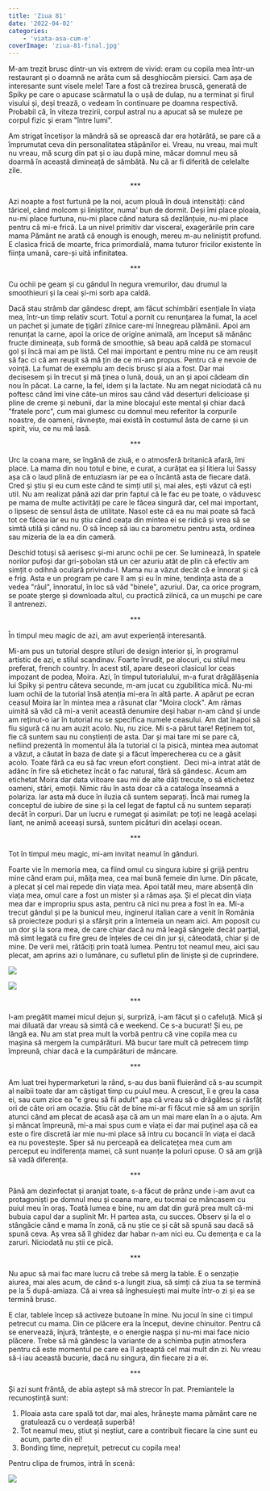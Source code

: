 ```yaml
---
title: 'Ziua 81'
date: '2022-04-02'
categories:
    - 'viata-asa-cum-e'
coverImage: 'ziua-81-final.jpg'
---
```


M-am trezit brusc dintr-un vis extrem de vivid: eram cu copila mea într-un restaurant și o doamnă ne arăta cum să desghiocăm piersici. Cam așa de interesante sunt visele mele! Tare a fost că trezirea bruscă, generată de Spiky pe care o apucase scârmatul la o ușă de dulap, nu a terminat și firul visului și, deși trează, o vedeam în continuare pe doamna respectivă. Probabil că, în viteza trezirii, corpul astral nu a apucat să se muleze pe corpul fizic și eram "între lumi".

Am strigat încetișor la mândră să se oprească dar era hotărâtă, se pare că a împrumutat ceva din personalitatea stăpânilor ei. Vreau, nu vreau, mai mult nu vreau, mă scurg din pat și o iau după mine, măcar domnul meu să doarmă în această dimineață de sâmbătă. Nu că ar fi diferită de celelalte zile.

<p style="text-align: center;">***</p>

Azi noapte a fost furtună pe la noi, acum plouă în două intensități: când tăricel, când molcom și liniștitor, numa' bun de dormit. Deși îmi place ploaia, nu-mi place furtuna, nu-mi place când natura să dezlănțuie, nu-mi place pentru că mi-e frică. La un nivel primitiv dar visceral, exagerările prin care mama Pământ ne arată că enough is enough, mereu m-au neliniștit profund. E clasica frică de moarte, frica primordială, mama tuturor fricilor existente în ființa umană, care-și uită infinitatea.

<p style="text-align: center;">***</p>

Cu ochii pe geam și cu gândul în negura vremurilor, dau drumul la smoothieuri și la ceai și-mi sorb apa caldă.

Dacă stau strâmb dar gândesc drept, am făcut schimbări esențiale în viața mea, într-un timp relativ scurt. Totul a pornit cu renunțarea la fumat, la acel un pachet și jumate de țigări zilnice care-mi înnegreau plămânii. Apoi am renunțat la carne, apoi la orice de origine animală, am început să mănânc fructe dimineața, sub formă de smoothie, să beau apă caldă pe stomacul gol și încă mai am pe listă. Cel mai important e pentru mine nu ce am reușit să fac ci că am reușit să mă țin de ce mi-am propus. Pentru că e nevoie de voință. La fumat de exemplu am decis brusc și aia a fost. Dar mai decisesem și în trecut și mă ținea o lună, două, un an și apoi cădeam din nou în păcat. La carne, la fel, idem și la lactate. Nu am negat niciodată că nu poftesc când îmi vine câte-un miros sau când văd deserturi delicioase și pline de creme și nebunii, dar la mine blocajul este mental și chiar dacă "fratele porc", cum mai glumesc cu domnul meu referitor la corpurile noastre, de oameni, râvnește, mai există în costumul ăsta de carne și un spirit, viu, ce nu mă lasă.

<p style="text-align: center;">***</p>

Urc la coana mare, se îngână de ziuă, e o atmosferă britanică afară, îmi place. La mama din nou totul e bine, e curat, a curățat ea și litiera lui Sassy așa că o laud plină de entuziasm iar pe ea o încântă asta de fiecare dată. Cred și știu și eu cum este când te simți util și, mai ales, ești văzut că ești util. Nu am realizat până azi dar prin faptul că le fac eu pe toate, o văduvesc pe mama de multe activități pe care le făcea singură dar, cel mai important, o lipsesc de sensul ăsta de utilitate. Nasol este că ea nu mai poate să facă tot ce făcea iar eu nu știu când ceața din mintea ei se ridică și vrea să se simtă utilă și când nu. O să încep să iau ca barometru pentru asta, ordinea sau mizeria de la ea din cameră.

Deschid totuși să aerisesc și-mi arunc ochii pe cer. Se luminează, în spatele norilor pufoși dar gri-șobolan stă un cer azuriu atât de plin că efectiv am simțit o odihnă oculară privindu-l. Mama nu a văzut decât că e înnorat și că e frig. Asta e un program pe care îl am și eu în mine, tendința asta de a vedea "răul", înnoratul, în loc să văd "binele", azuriul. Dar, ca orice program, se poate șterge și downloada altul, cu practică zilnică, ca un mușchi pe care îl antrenezi.

<p style="text-align: center;">***</p>

În timpul meu magic de azi, am avut experiență interesantă.

Mi-am pus un tutorial despre stiluri de design interior și, în programul artistic de azi, e stilul scandinav. Foarte înrudit, pe alocuri, cu stilul meu preferat, french country. În acest stil, apare deseori clasicul lor ceas impozant de podea, Moira. Azi, în timpul tutorialului, m-a furat drăgălășenia lui Spiky și pentru câteva secunde, m-am jucat cu zgubilitica mică. Nu-mi luam ochii de la tutorial însă atenția mi-era în altă parte. A apărut pe ecran ceasul Moira iar în mintea mea a răsunat clar "Moira clock". Am rămas uimită să văd că mi-a venit această denumire deși habar n-am când și unde am reținut-o iar în tutorial nu se specifica numele ceasului. Am dat înapoi să fiu sigură că nu am auzit acolo. Nu, nu zice. Mi s-a părut tare! Reținem tot, fie că suntem sau nu conștienți de asta. Dar și mai tare mi se pare că, nefiind prezentă în momentul ăla la tutorial ci la pisică, mintea mea automat a văzut, a căutat în baza de date și a făcut împerecherea cu ce a găsit acolo. Toate fără ca eu să fac vreun efort conștient.  Deci mi-a intrat atât de adânc în fire să etichetez încât o fac natural, fără să gândesc. Acum am etichetat Moira dar data viitoare sau mii de alte dăți trecute, o să etichetez oameni, stări, emoții. Nimic rău în asta doar că a cataloga înseamnă a polariza. Iar asta mă duce în iluzia că suntem separați. Încă mai rumeg la conceptul de iubire de sine și la cel legat de faptul că nu suntem separați decât în corpuri. Dar un lucru e rumegat și asimilat: pe toți ne leagă același liant, ne animă aceeași sursă, suntem picături din același ocean.

<p style="text-align: center;">***</p>

Tot în timpul meu magic, mi-am invitat neamul în gânduri.

Foarte vie în memoria mea, ca fiind omul cu singura iubire și grijă pentru mine când eram pui, măița mea, cea mai bună femeie din lume. Din păcate, a plecat și cel mai repede din viața mea. Apoi tatăl meu, mare absență din viața mea, omul care a fost un mister și a rămas așa. Și el plecat din viața mea dar e impropriu spus asta, pentru că nici nu prea a fost în ea. Mi-a trecut gândul și pe la bunicul meu, inginerul italian care a venit în România să proiecteze poduri și a sfârșit prin a întemeia un neam aici. Am poposit cu un dor și la sora mea, de care chiar dacă nu mă leagă sângele decât parțial, mă simt legată cu fire greu de înțeles de cei din jur și, câteodată, chiar și de mine. De verii mei, rătăciți prin toată lumea. Pentru tot neamul meu, aici sau plecat, am aprins azi o lumânare, cu sufletul plin de liniște și de cuprindere.

![](images/ziua-81-1-final.jpeg)

![](images/ziua-81-2final.jpeg)

<p style="text-align: center;">***</p>

I-am pregătit mamei micul dejun și, surpriză, i-am făcut și o cafeluță. Mică și mai diluată dar vreau să simtă că e weekend. Ce s-a bucurat! Și eu, pe lângă ea. Nu am stat prea mult la vorbă pentru că vine copila mea cu mașina să mergem la cumpărături. Mă bucur tare mult că petrecem timp împreună, chiar dacă e la cumpărături de mâncare.

<p style="text-align: center;">***</p>

Am luat trei hypermarketuri la rând, s-au dus banii fluierând că s-au scumpit al naibii toate dar am câștigat timp cu puiul meu. A crescut, îi e greu la casa ei, sau cum zice ea "e greu să fii adult" așa că vreau să o drăgălesc și răsfăț ori de câte ori am ocazia. Știu cât de bine mi-ar fi făcut mie să am un sprijin atunci când am plecat de acasă așa că am un mai mare elan în a o ajuta. Am și mâncat împreună, mi-a mai spus cum e viața ei dar mai puținel așa că ea este o fire discretă iar mie nu-mi place să intru cu bocancii în viața ei dacă ea nu povestește. Sper să nu perceapă ea delicatețea mea cum am perceput eu indiferența mamei, că sunt nuanțe la poluri opuse. O să am grijă să vadă diferența.

<p style="text-align: center;">***</p>

Până am dezinfectat și aranjat toate, s-a făcut de prânz unde i-am avut ca protagoniști pe domnul meu și coana mare, eu tocmai ce mâncasem cu puiul meu în oraș. Toată lumea e bine, nu am dat din gură prea mult că-mi bubuia capul dar a suplinit Mr. H partea asta, cu succes. Observ și la el o stângăcie când e mama în zonă, că nu știe ce și cât să spună sau dacă să spună ceva. Aș vrea să îl ghidez dar habar n-am nici eu. Cu demența e ca la zaruri. Niciodată nu știi ce pică.

<p style="text-align: center;">***</p>

Nu apuc să mai fac mare lucru că trebe să merg la table. E o senzație aiurea, mai ales acum, de când s-a lungit ziua, să simți că ziua ta se termină pe la 5 după-amiaza. Că ai vrea să înghesuiești mai multe într-o zi și ea se termină brusc.

E clar, tablele încep să activeze butoane în mine. Nu jocul în sine ci timpul petrecut cu mama. Din ce plăcere era la început, devine chinuitor. Pentru că se enervează, înjură, trântește, e o energie nașpa și nu-mi mai face nicio plăcere. Trebe să mă gândesc la variante de a schimba puțin atmosfera pentru că este momentul pe care ea îl așteaptă cel mai mult din zi. Nu vreau să-i iau această bucurie, dacă nu singura, din fiecare zi a ei.

<p style="text-align: center;">***</p>

Și azi sunt frântă, de abia aștept să mă strecor în pat. Premiantele la recunoștință sunt:

1. Ploaia asta care spală tot dar, mai ales, hrănește mama pământ care ne gratulează cu o verdeață superbă!
2. Tot neamul meu, știut și neștiut, care a contribuit fiecare la cine sunt eu acum, parte din ei!
3. Bonding time, neprețuit, petrecut cu copila mea!

Pentru clipa de frumos, intră în scenă:

![](images/roses-1024x1024.jpeg)
